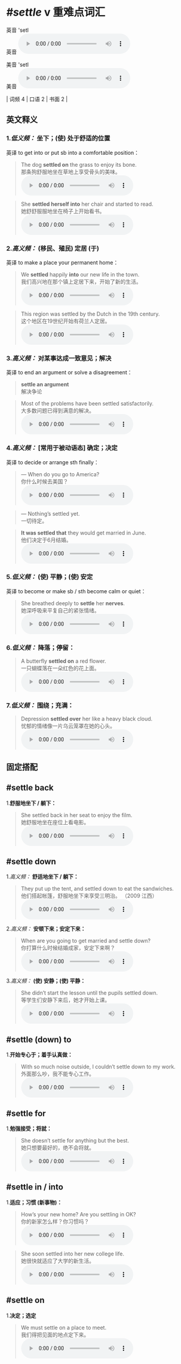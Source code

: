 # ***\#settle*** v  重难点词汇
英音 'setl  
英音
<audio src="./media/settle-B.aac" controls="controls"></audio>

美音 'setl  
美音
<audio src="./media/settle.aac" controls="controls"></audio>



| 词频 4 | 口语 2 | 书面 2 |  

英文释义
---
### 1.*低义频：* **坐下；(使) 处于舒适的位置**  
英译 to get into or put sb into a comfortable position：

 > The dog **settled on** the grass to enjoy its bone.  
 > 那条狗舒服地坐在草地上享受骨头的美味。    
<audio src="./media/settle-1.aac" controls="controls"></audio>

 > She **settled herself into** her chair and started to read.  
 > 她舒舒服服地坐在椅子上开始看书。    
<audio src="./media/settle-2.aac" controls="controls"></audio>

### 2.*高义频：* **(移民、殖民) 定居 (于)**  
英译 to make a place your permanent home：

 > We **settled** happily **into** our new life in the town.  
 > 我们高兴地在那个镇上定居下来，开始了新的生活。    
<audio src="./media/settle-3.aac" controls="controls"></audio>

 > This region was settled by the Dutch in the 19th century.  
 > 这个地区在19世纪开始有荷兰人定居。    
<audio src="./media/settle-4.aac" controls="controls"></audio>

### 3.*高义频：* **对某事达成一致意见；解决**  
英译 to end an argument or solve a disagreement：

 > **settle an argument**  
 > 解决争论    

 > Most of the problems have been settled satisfactorily.  
 > 大多数问题已得到满意的解决。    
<audio src="./media/settle-5.aac" controls="controls"></audio>

### 4.*高义频：* **[常用于被动语态] 确定；决定**  
英译 to decide or arrange sth finally：

 > — When do you go to America?  
 > 你什么时候去美国？    
<audio src="./media/settle-6.aac" controls="controls"></audio>

 > — Nothing’s settled yet.  
 > 一切待定。    

 > **It was settled that** they would get married in June.  
 > 他们决定于6月结婚。    
<audio src="./media/settle-7.aac" controls="controls"></audio>

### 5.*低义频：* **(使) 平静；(使) 安定**  
英译 to become or make sb / sth become calm or quiet：

 > She breathed deeply to **settle** her **nerves**.  
 > 她深呼吸来平复自己的紧张情绪。    
<audio src="./media/settle-9.aac" controls="controls"></audio>

### 6.*低义频：* **降落；停留：**  

 > A butterfly **settled on** a red flower.  
 > 一只蝴蝶落在一朵红色的花上面。    
<audio src="./media/settle-10.aac" controls="controls"></audio>

### 7.*低义频：* **围绕；充满：**  

 > Depression **settled over** her like a heavy black cloud.  
 > 忧郁的情绪像一片乌云笼罩在她的心头。    
<audio src="./media/settle-12.aac" controls="controls"></audio>


固定搭配
---
## \#settle back
1.**舒服地坐下 / 躺下：**  

 > She settled back in her seat to enjoy the film.  
 > 她舒服地坐在座位上看电影。    
<audio src="./media/settle-13.aac" controls="controls"></audio>

## \#settle down
1.*高义频：* **舒适地坐下 / 躺下：**  

 > They put up the tent, and settled down to eat the sandwiches.  
 > 他们搭起帐篷，舒服地坐下来享受三明治。  （2009 江西）  
<audio src="./media/settle-14.aac" controls="controls"></audio>

2.*高义频：* **安顿下来；安定下来：**  

 > When are you going to get married and settle down?  
 > 你打算什么时候结婚成家，安定下来啊？    
<audio src="./media/settle-15.aac" controls="controls"></audio>

3.*高义频：* **(使) 安静；(使) 平静：**  

 > She didn’t start the lesson until the pupils settled down.  
 > 等学生们安静下来后，她才开始上课。    
<audio src="./media/settle-16.aac" controls="controls"></audio>

## \#settle (down) to
1.**开始专心于；着手认真做：**  

 > With so much noise outside, I couldn’t settle down to my work.  
 > 外面那么吵，我不能专心工作。    
<audio src="./media/settle-18.aac" controls="controls"></audio>

## \#settle for
1.**勉强接受；将就：**  

 > She doesn’t settle for anything but the best.  
 > 她只想要最好的，绝不会将就。    
<audio src="./media/settle-19.aac" controls="controls"></audio>

## \#settle in / into
1.**适应；习惯 (新事物)：**  

 > How’s your new home? Are you settling in OK?  
 > 你的新家怎么样？你习惯吗？    
<audio src="./media/settle-20.aac" controls="controls"></audio>

 > She soon settled into her new college life.  
 > 她很快就适应了大学的新生活。    
<audio src="./media/settle-21.aac" controls="controls"></audio>

## \#settle on
1.**决定；选定**  

 > We must settle on a place to meet.  
 > 我们得把见面的地点定下来。    
<audio src="./media/settle-22.aac" controls="controls"></audio>


